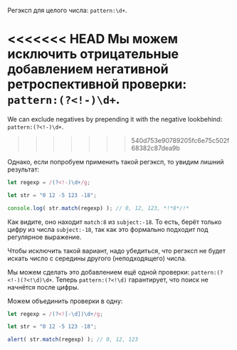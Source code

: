 
Регэксп для целого числа: `pattern:\d+`.

<<<<<<< HEAD
Мы можем исключить отрицательные добавлением негативной ретроспективной проверки: `pattern:(?<!-)\d+`.
=======
We can exclude negatives by prepending it with the negative lookbehind: `pattern:(?<!-)\d+`.
>>>>>>> 540d753e90789205fc6e75c502f68382c87dea9b

Однако, если попробуем применить такой регэксп, то увидим лишний результат:

```js run
let regexp = /(?<!-)\d+/g;

let str = "0 12 -5 123 -18";

console.log( str.match(regexp) ); // 0, 12, 123, *!*8*/!*
```

Как видите, оно находит `match:8` из `subject:-18`. То есть, берёт только цифру из числа `subject:-18`, так как это формально подходит под регулярное выражение.

Чтобы исключить такой вариант, надо убедиться, что регэксп не будет искать число с середины другого (неподходящего) числа.

Мы можем сделать это добавлением ещё одной проверки: `pattern:(?<!-)(?<!\d)\d+`. Теперь `pattern:(?<!\d)` гарантирует, что поиск не начнётся после цифры.

Можем объединить проверки в одну:

```js run
let regexp = /(?<![-\d])\d+/g;

let str = "0 12 -5 123 -18";

alert( str.match(regexp) ); // 0, 12, 123
```
